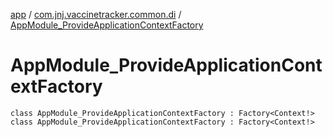 [app](../../index.md) / [com.jnj.vaccinetracker.common.di](../index.md) / [AppModule_ProvideApplicationContextFactory](./index.md)

# AppModule_ProvideApplicationContextFactory

`class AppModule_ProvideApplicationContextFactory : Factory<Context!>`
`class AppModule_ProvideApplicationContextFactory : Factory<Context!>`